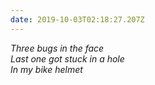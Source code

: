```yaml
---
date: 2019-10-03T02:18:27.207Z
---
```


_Three bugs in the face  
Last one got stuck in a hole  
In my bike helmet_
